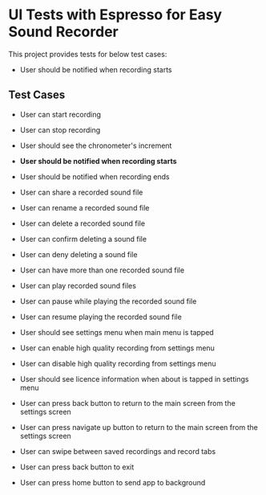 # UI Tests with Espresso for Easy Sound Recorder 

<p>This project provides tests for below test cases:</p>
                                             
- User should be notified when recording starts

## Test Cases

- User can start recording
- User can stop recording

- User should see the chronometer's increment
- **User should be notified when recording starts**
- User should be notified when recording ends

- User can share a recorded sound file
- User can rename a recorded sound file
- User can delete a recorded sound file
- User can confirm deleting a sound file
- User can deny deleting a sound file
- User can have more than one recorded sound file

- User can play recorded sound files
- User can pause while playing the recorded sound file
- User can resume playing the recorded sound file

- User should see settings menu when main menu is tapped
- User can enable high quality recording from settings menu
- User can disable high quality recording from settings menu
- User should see licence information when about is tapped in settings menu

- User can press back button to return to the main screen from the settings screen
- User can press navigate up button to return to the main screen from the settings screen
- User can swipe between saved recordings and record tabs
- User can press back button to exit
- User can press home button to send app to background